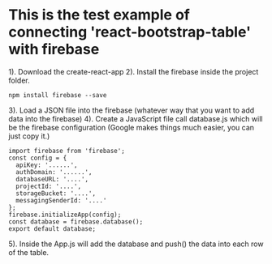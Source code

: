 # This is the test example of connecting 'react-bootstrap-table' with firebase
1). Download the create-react-app
2). Install the firebase inside the project folder.
```
npm install firebase --save
```
3). Load a JSON file into the firebase (whatever way that you want to add data into the firebase)
4). Create a JavaScript file call database.js which will be the firebase configuration (Google makes things much easier, you can just copy it.)
```
import firebase from 'firebase';
const config = {
  apiKey: '......',
  authDomain: '......',
  databaseURL: '....',
  projectId: '....',
  storageBucket: '....',
  messagingSenderId: '....'
};
firebase.initializeApp(config);
const database = firebase.database();
export default database;
```
5). Inside the App.js will add the database and push() the data into each row of the table.
